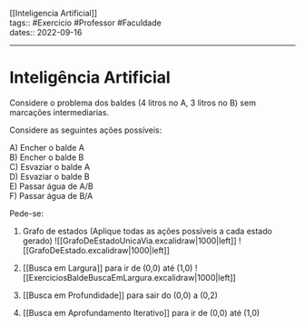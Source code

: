 [[Inteligencia Artificial]]  
tags:: #Exercicio #Professor #Faculdade   
dates:: 2022-09-16   

---
# Inteligência Artificial

Considere o problema dos baldes (4 litros no A, 3 litros no B) sem marcações intermediarias.

Considere as seguintes ações possíveis:

A) Encher o balde A  
B) Encher o balde B  
C) Esvaziar o balde A  
D) Esvaziar o balde B  
E) Passar água de A/B  
F) Passar água de B/A  

Pede-se:  
1. Grafo de estados (Aplique todas as ações possíveis a cada estado gerado)
	![[GrafoDeEstadoUnicaVia.excalidraw|1000|left]]
	![[GrafoDeEstado.excalidraw|1000|left]]
1. [[Busca em Largura]] para ir de (0,0) até (1,0)
	![[ExerciciosBaldeBuscaEmLargura.excalidraw|1000|left]]
1. [[Busca em Profundidade]] para sair do (0,0) a (0,2)

1. [[Busca em Aprofundamento Iterativo]] para ir de (0,0) até (1,0)